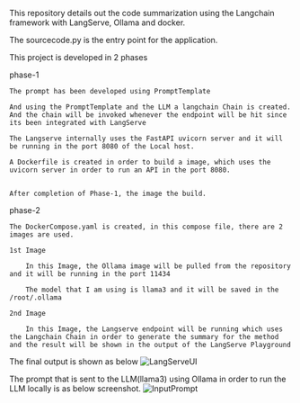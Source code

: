 This repository details out the code summarization using the Langchain framework with LangServe, Ollama and docker.

The sourcecode.py is the entry point for the application.

This project is developed in 2 phases

phase-1

	
	The prompt has been developed using PromptTemplate
	
	And using the PromptTemplate and the LLM a langchain Chain is created. And the chain will be invoked whenever the endpoint will be hit since its been integrated with LangServe
	
	The Langserve internally uses the FastAPI uvicorn server and it will be running in the port 8080 of the Local host.
	
	A Dockerfile is created in order to build a image, which uses the uvicorn server in order to run an API in the port 8080.
	
	
	After completion of Phase-1, the image the build.
	
phase-2

	
	The DockerCompose.yaml is created, in this compose file, there are 2 images are used.
	
	1st Image
		
		In this Image, the Ollama image will be pulled from the repository and it will be running in the port 11434
		
		The model that I am using is llama3 and it will be saved in the /root/.ollama
		
	2nd Image
	
		In this Image, the Langserve endpoint will be running which uses the Langchain Chain in order to generate the summary for the method and the result will be shown in the output of the LangServe Playground
		

The final output is shown as below
![LangServeUI](https://github.com/phaniteja5789/langserve-ollama-codesummarization-using-docker/assets/36558484/a41e74af-2836-4d60-be9e-9dd9e107ec97)

The prompt that is sent to the LLM(llama3) using Ollama in order to run the LLM locally is as below screenshot.
![InputPrompt](https://github.com/phaniteja5789/langserve-ollama-codesummarization-using-docker/assets/36558484/632c46b7-d8b6-4c19-aaf7-9c2fe473a0c5)



		

